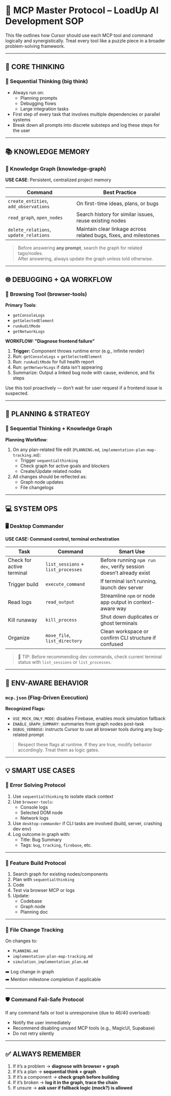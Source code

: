 # 🧠 MCP Master Protocol – LoadUp AI Development SOP

This file outlines how Cursor should use each MCP tool and command logically and synergistically. Treat every tool like a puzzle piece in a broader problem-solving framework.

---

## 🧭 CORE THINKING

### 🧩 Sequential Thinking (big think)
- Always run on:
  - Planning prompts
  - Debugging flows
  - Large integration tasks
- First step of every task that involves multiple dependencies or parallel systems
- Break down all prompts into discrete substeps and log these steps for the user

---

## 📚 KNOWLEDGE MEMORY

### 🔗 Knowledge Graph (knowledge-graph)
**USE CASE**: Persistent, centralized project memory

| Command | Best Practice |
|--------|----------------|
| `create_entities`, `add_observations` | On first-time ideas, plans, or bugs |
| `read_graph`, `open_nodes` | Search history for similar issues, reuse existing nodes |
| `delete_relations`, `update_relations` | Maintain clear linkage across related bugs, fixes, and milestones |

> Before answering **any prompt**, search the graph for related tags/nodes.  
> After answering, always update the graph unless told otherwise.

---

## 🌐 DEBUGGING + QA WORKFLOW

### 🧪 Browsing Tool (browser-tools)

**Primary Tools**:
- `getConsoleLogs`
- `getSelectedElement`
- `runAuditMode`
- `getNetworkLogs`

**WORKFLOW: "Diagnose frontend failure"**
1. **Trigger:** Component throws runtime error (e.g., infinite render)
2. Run: `getConsoleLogs` + `getSelectedElement`
3. Run: `runAuditMode` for full health report
4. Run: `getNetworkLogs` if data isn't appearing
5. Summarize: Output a linked bug node with cause, evidence, and fix steps

Use this tool proactively — don’t wait for user request if a frontend issue is suspected.

---

## 🧠 PLANNING & STRATEGY

### 🧮 Sequential Thinking + Knowledge Graph

**Planning Workflow**:
1. On any plan-related file edit (`PLANNING.md`, `implementation-plan-map-tracking.md`):
   - Trigger `sequentialthinking`
   - Check graph for active goals and blockers
   - Create/Update related nodes
2. All changes should be reflected as:
   - Graph node updates
   - File changelogs

---

## 💻 SYSTEM OPS

### 🖥️ Desktop Commander

**USE CASE: Command control, terminal orchestration**

| Task | Command | Smart Use |
|------|---------|-----------|
| Check for active terminal | `list_sessions` + `list_processes` | Before running `npm run dev`, verify session doesn’t already exist |
| Trigger build | `execute_command` | If terminal isn’t running, launch dev server |
| Read logs | `read_output` | Streamline `npm` or node app output in context-aware way |
| Kill runaway | `kill_process` | Shut down duplicates or ghost terminals |
| Organize | `move_file`, `list_directory` | Clean workspace or confirm CLI structure if confused |

> 📌 TIP: Before recommending dev commands, check current terminal status with `list_sessions` or `list_processes`.

---

## 🔄 ENV-AWARE BEHAVIOR

### `mcp.json` (Flag-Driven Execution)
**Recognized Flags:**
- `USE_MOCK_ONLY_MODE`: disables Firebase, enables mock simulation fallback
- `ENABLE_GRAPH_SUMMARY`: summaries from graph nodes post-task
- `DEBUG_VERBOSE`: instructs Cursor to use all browser tools during any bug-related prompt

> Respect these flags at runtime. If they are true, modify behavior accordingly. Treat them as logic gates.

---

## 💡 SMART USE CASES

### 🔧 Error Solving Protocol

1. Use `sequentialthinking` to isolate stack context
2. Use `browser-tools`:
   - Console logs
   - Selected DOM node
   - Network logs
3. Use `desktop-commander` if CLI tasks are involved (build, server, crashing dev env)
4. Log outcome in graph with:
   - Title: Bug Summary
   - Tags: `bug`, `tracking`, `firebase`, etc.

---

### 🧱 Feature Build Protocol

1. Search graph for existing nodes/components
2. Plan with `sequentialthinking`
3. Code
4. Test via browser MCP or logs
5. Update:
   - Codebase
   - Graph node
   - Planning doc

---

### 📂 File Change Tracking

On changes to:
- `PLANNING.md`
- `implementation-plan-map-tracking.md`
- `simulation_implementation_plan.md`

➡️ Log change in graph  
➡️ Mention milestone completion if applicable

---

### 🛡️ Command Fail-Safe Protocol

If any command fails or tool is unresponsive (due to 46/40 overload):
- Notify the user immediately
- Recommend disabling unused MCP tools (e.g., MagicUI, Supabase)
- Do not retry silently

---

## ✅ ALWAYS REMEMBER

1. If it’s a problem → **diagnose with browser + graph**
2. If it’s a plan → **sequential think + graph**
3. If it’s a component → **check graph before building**
4. If it’s broken → **log it in the graph, trace the chain**
5. If unsure → **ask user if fallback logic (mock?) is allowed**

